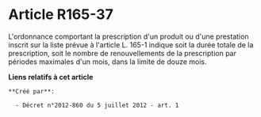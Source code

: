 # Article R165-37

L'ordonnance comportant la prescription d'un produit ou d'une prestation inscrit sur la liste prévue à l'article L. 165-1
indique soit la durée totale de la prescription, soit le nombre de renouvellements de la prescription par périodes maximales
d'un mois, dans la limite de douze mois.

**Liens relatifs à cet article**

	**Créé par**:

	  - Décret n°2012-860 du 5 juillet 2012 - art. 1
